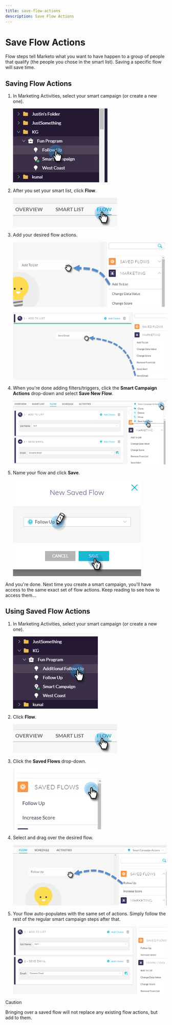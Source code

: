 ```yaml
---
title: save-flow-actions
description: Save Flow Actions
---
```


# Save Flow Actions

Flow steps tell Marketo what you want to have happen to a group of people that qualify (the people you chose in the smart list). Saving a specific flow will save time.

## Saving Flow Actions

1. In Marketing Activities, select your smart campaign (or create a new one).

   ![Image One](/help/sky/assets/smart-lists-and-static-lists/save-flow-actions/save-flow-actions-1.png)

1. After you set your smart list, click **Flow**.

   ![Image Two](/help/sky/assets/smart-lists-and-static-lists/save-flow-actions/save-flow-actions-2.png)

1. Add your desired flow actions.

   ![Image Three](/help/sky/assets/smart-lists-and-static-lists/save-flow-actions/save-flow-actions-3.png)

   ![Image Four](/help/sky/assets/smart-lists-and-static-lists/save-flow-actions/save-flow-actions-4.png)

1. When you're done adding filters/triggers, click the **Smart Campaign Actions** drop-down and select **Save New Flow**.

   ![Image Five](/help/sky/assets/smart-lists-and-static-lists/save-flow-actions/save-flow-actions-5.png)

1. Name your flow and click **Save**.

   ![Image Six](/help/sky/assets/smart-lists-and-static-lists/save-flow-actions/save-flow-actions-6.png)

And you're done. Next time you create a smart campaign, you'll have access to the same exact set of flow actions. Keep reading to see how to access them...

## Using Saved Flow Actions

1. In Marketing Activities, select your smart campaign (or create a new one).

   ![Image Seven](/help/sky/assets/smart-lists-and-static-lists/save-flow-actions/save-flow-actions-7.png)

1. Click **Flow**.

   ![Image Eight](/help/sky/assets/smart-lists-and-static-lists/save-flow-actions/save-flow-actions-8.png)

1. Click the **Saved Flows** drop-down.

   ![Image Nine](/help/sky/assets/smart-lists-and-static-lists/save-flow-actions/save-flow-actions-9.png)

1. Select and drag over the desired flow.

   ![Image Ten](/help/sky/assets/smart-lists-and-static-lists/save-flow-actions/save-flow-actions-10.png)

1. Your flow auto-populates with the same set of actions. Simply follow the rest of the regular smart campaign steps after that.

   ![Image Eleven](/help/sky/assets/smart-lists-and-static-lists/save-flow-actions/save-flow-actions-11.png)

>[!CAUTION]
>
>Bringing over a saved flow will not replace any existing flow
>actions, but add to them.
